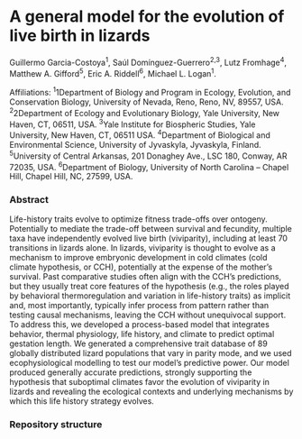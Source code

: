 # A general model for the evolution of live birth in lizards

Guillermo Garcia-Costoya<sup>1</sup>, Saúl Domínguez-Guerrero<sup>2,3</sup>, Lutz Fromhage<sup>4</sup>, Matthew A. Gifford<sup>5</sup>, Eric A. Riddell<sup>6</sup>, Michael L. Logan<sup>1</sup>.

Affiliations: <sup>1</sup>1Department of Biology and Program in Ecology, Evolution, and Conservation Biology, University of Nevada, Reno, Reno, NV, 89557, USA. <sup>2</sup>2Department of Ecology and Evolutionary Biology, Yale University, New Haven, CT, 06511, USA. <sup>3</sup>Yale Institute for Biospheric Studies, Yale University, New Haven, CT, 06511 USA. <sup>4</sup>Department of Biological and Environmental Science, University of Jyvaskyla, Jyvaskyla, Finland. <sup>5</sup>University of Central Arkansas, 201 Donaghey Ave., LSC 180, Conway, AR 72035, USA. <sup>6</sup>Department of Biology, University of North Carolina – Chapel Hill, Chapel Hill, NC, 27599, USA.

### Abstract

Life-history traits evolve to optimize fitness trade-offs over ontogeny. Potentially to mediate the trade-off between survival and fecundity, multiple taxa have independently evolved live birth (viviparity), including at least 70 transitions in lizards alone. In lizards, viviparity is thought to evolve as a mechanism to improve embryonic development in cold climates (cold climate hypothesis, or CCH), potentially at the expense of the mother’s survival. Past comparative studies often align with the CCH’s predictions, but they usually treat core features of the hypothesis (e.g., the roles played by behavioral thermoregulation and variation in life-history traits) as implicit and, most importantly, typically infer process from pattern rather than testing causal mechanisms, leaving the CCH without unequivocal support. To address this, we developed a process-based model that integrates behavior, thermal physiology, life history, and climate to predict optimal gestation length. We generated a comprehensive trait database of 89 globally distributed lizard populations that vary in parity mode, and we used ecophysiological modelling to test our model’s predictive power. Our model produced generally accurate predictions, strongly supporting the hypothesis that suboptimal climates favor the evolution of viviparity in lizards and revealing the ecological contexts and underlying mechanisms by which this life history strategy evolves. 

### Repository structure

